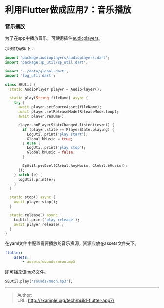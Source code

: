 # 利用Flutter做成应用7：音乐播放



### 音乐播放

为了在app中播放音乐，可使用插件[audioplayers](https://pub.flutter-io.cn/packages/audioplayers)。 


示例代码如下：
```dart
import 'package:audioplayers/audioplayers.dart';
import 'package:sp_util/sp_util.dart';

import '../data/global.dart';
import 'log_util.dart';

class SEUtil {
  static AudioPlayer player = AudioPlayer();

  static play(String fileName) async {
    try {
      await player.setSourceAsset(fileName);
      await player.setReleaseMode(ReleaseMode.loop);
      await player.resume();

      player.onPlayerStateChanged.listen((event) {
        if (player.state == PlayerState.playing) {
          LogUtil.print('play start');
          Global.bMusic = true;
        } else {
          LogUtil.print('play stop');
          Global.bMusic = false;
        }

        SpUtil.putBool(Global.keyMusic, Global.bMusic!);
      });
    } catch (e) {
      LogUtil.print(e);
    }
  }

  static stop() async {
    await player.stop();
  }

  static release() async {
    LogUtil.print('play release');
    await player.release();
  }
}

```

在yaml文件中配置需要播放的音乐资源，资源应放在assets文件夹下。
```yaml
flutter:
    assets:
        - assets/sounds/moon.mp3
```

即可播放该mp3文件。
```dart
SEUtil.play('sounds/moon.mp3');
```

---

> Author:   
> URL: http://example.org/tech/build-flutter-app7/  

